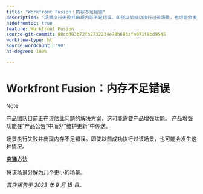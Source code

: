 ```yaml
---
title: "Workfront Fusion：内存不足错误"
description: "场景执行失败并出现内存不足错误。即使以前成功执行过该场景，也可能会发生这种情况。"
hidefromtoc: true
feature: Workfront Fusion
source-git-commit: 80cd493b72fb2732234e78b683afe071f8bd9545
workflow-type: ht
source-wordcount: '90'
ht-degree: 100%

---
```



# Workfront Fusion：内存不足错误

>[!NOTE]
>
>产品团队目前正在评估此问题的解决方案，这可能需要产品增强功能。 产品增强功能在“产品公告”中而非“维护更新”中传送。

场景执行失败并出现内存不足错误。即使以前成功执行过该场景，也可能会发生这种情况。

**变通方法**

将该场景分解为几个更小的场景。

_首次报告于 2023 年 9 月 15 日。_
